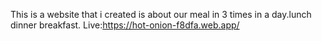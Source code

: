 This is a website that i created is about our meal in 3 times in a day.lunch dinner breakfast.
Live:https://hot-onion-f8dfa.web.app/